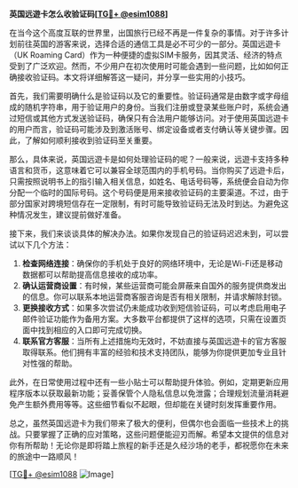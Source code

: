 **英国远遊卡怎么收验证码[[TG💪+ @esim1088](https://t.me/s/esim1088)]**

在当今这个高度互联的世界里，出国旅行已经不再是一件复杂的事情。对于许多计划前往英国的游客来说，选择合适的通信工具是必不可少的一部分。英国远遊卡（UK Roaming Card）作为一种便捷的虚拟SIM卡服务，因其灵活、经济的特点受到了广泛欢迎。然而，不少用户在初次使用时可能会遇到一些问题，比如如何正确接收验证码。本文将详细解答这一疑问，并分享一些实用的小技巧。

首先，我们需要明确什么是验证码以及它的重要性。验证码通常是由数字或字母组成的随机字符串，用于验证用户的身份。当我们注册或登录某些账户时，系统会通过短信或其他方式发送验证码，确保只有合法用户能够访问。对于使用英国远遊卡的用户而言，验证码可能涉及到激活账号、绑定设备或者支付确认等关键步骤。因此，了解如何顺利接收到验证码至关重要。

那么，具体来说，英国远遊卡是如何处理验证码的呢？一般来说，远遊卡支持多种语言和货币，这意味着它可以兼容全球范围内的手机号码。当你购买了远遊卡后，只需按照说明书上的指引输入相关信息，如姓名、电话号码等，系统便会自动为你分配一个临时的国际号码。这个号码便是用来接收验证码的主要渠道。不过，由于部分国家对跨境短信存在一定限制，有时可能导致验证码无法及时到达。为避免这种情况发生，建议提前做好准备。

接下来，我们来谈谈具体的解决办法。如果你发现自己的验证码迟迟未到，可以尝试以下几个方法：

1. **检查网络连接**：确保你的手机处于良好的网络环境中，无论是Wi-Fi还是移动数据都可以帮助提高信息接收的成功率。
2. **确认运营商设置**：有时候，某些运营商可能会屏蔽来自国外的服务提供商发出的信息。你可以联系本地运营商客服咨询是否有相关限制，并请求解除封锁。
3. **更换接收方式**：如果多次尝试仍未能成功收到短信验证码，可以考虑启用电子邮件验证功能作为备用方案。大多数平台都提供了这样的选项，只需在设置页面中找到相应的入口即可完成切换。
4. **联系官方客服**：当所有上述措施均无效时，不妨直接与英国远遊卡的官方客服取得联系。他们拥有丰富的经验和技术支持团队，能够为你提供更加专业且针对性强的帮助。

此外，在日常使用过程中还有一些小贴士可以帮助提升体验。例如，定期更新应用程序版本以获取最新功能；妥善保管个人隐私信息以免泄露；合理规划流量消耗避免产生额外费用等等。这些细节看似不起眼，但却能在关键时刻发挥重要作用。

总之，虽然英国远遊卡为我们带来了极大的便利，但偶尔也会面临一些技术上的挑战。只要掌握了正确的应对策略，这些问题便能迎刃而解。希望本文提供的信息对你有所帮助！无论你是即将踏上旅程的新手还是久经沙场的老手，都祝愿你在未来的旅途中一路顺风！

[[TG💪+ @esim1088](https://t.me/s/esim1088) ![Image](https://i.postimg.cc/4NQfJmqS/Snipaste-2025-05-13-00-14-12.png)]